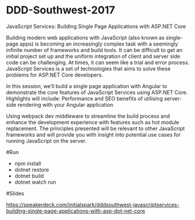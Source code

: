 # DDD-Southwest-2017

JavaScript Services: Building Single Page Applications with ASP.NET Core

Building modern web applications with JavaScript (also known as single-page apps) is becoming an increasingly complex task with a seemingly infinite number of frameworks and build tools. It can be difficult to get an initial project set up and the uniform integration of client and server side code can be challenging. At times, it can seem like a trial and error process. JavaScript Services is a set of technologies that aims to solve these problems for ASP.NET Core developers.

In this session, we’ll build a single page application with Angular to demonstrate the core features of JavaScript Services using ASP.NET Core. Highlights will include:​ Performance and SEO benefits of utilising server-side rendering with your Angular application

Using webpack dev middleware to streamline the build process and enhance the development experience with features such as hot module replacement. The principles presented will be relevant to other JavaScript frameworks and will provide you with insight into potential use cases for running JavaScript on the server.

#Run

- npm install
- dotnet restore
- dotnet build
- dotnet watch run

#Slides

https://speakerdeck.com/initialspark/dddsouthwest-javascriptservices-building-single-page-applications-with-asp-dot-net-core

